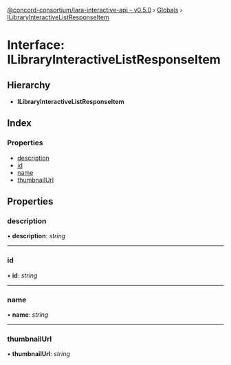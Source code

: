 [@concord-consortium/lara-interactive-api - v0.5.0](../README.md) › [Globals](../globals.md) › [ILibraryInteractiveListResponseItem](ilibraryinteractivelistresponseitem.md)

# Interface: ILibraryInteractiveListResponseItem

## Hierarchy

* **ILibraryInteractiveListResponseItem**

## Index

### Properties

* [description](ilibraryinteractivelistresponseitem.md#description)
* [id](ilibraryinteractivelistresponseitem.md#id)
* [name](ilibraryinteractivelistresponseitem.md#name)
* [thumbnailUrl](ilibraryinteractivelistresponseitem.md#thumbnailurl)

## Properties

###  description

• **description**: *string*

___

###  id

• **id**: *string*

___

###  name

• **name**: *string*

___

###  thumbnailUrl

• **thumbnailUrl**: *string*
